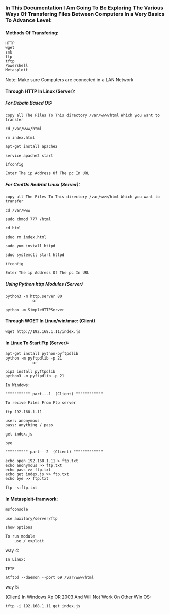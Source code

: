 <h3> In This Documentation I Am Going To Be Exploring The Various Ways Of Transfering Files Between Computers In a Very Basics To Advance Level: </h3>

<h4> Methods Of Transfering: </h4>

    HTTP
    wget
    smb
    ftp
    tftp
    Powershell
    Metasploit

Note: Make sure Computers are coonected in a LAN Network

<h4> Through HTTP In Linux (Server): </h4>

<h5> For Debain Based OS: </h5>

    copy all The Files To This directory /var/www/html Which you want to transfer

    cd /var/www/html

    rm index.html

    apt-get install apache2

    service apache2 start

    ifconfig

    Enter The ip Address Of The pc In URL

<h5> For CentOs RedHat Linux  (Server): </h5>

    copy all The Files To This directory /var/www/html Which you want to transfer

    cd /var/www

    sudo chmod 777 /html

    cd html

    sduo rm index.html

    sudo yum install httpd

    sduo systemctl start httpd

    ifconfig

    Enter The ip Address Of The pc In URL

<h5> Using Python http Modules (Server)</h5>

    python3 -m http.server 80
                or

    python -m SimpleHTTPServer

<h4> Through WGET In Linux/win/mac: (Client)</h4>

    wget http://192.168.1.11/index.js

<h4>In Linux To Start Ftp  (Server): </h4>

    apt-get install python-pyftpdlib
    python -m pyftpdlib -p 21
                or

    pip3 install pyftpdlib
    python3 -m pyftpdlib -p 21

    In Windows:

    """"""""""" part---1  (Client) """"""""""""

    To recive Files From Ftp server

    ftp 192.168.1.11

    user: anonymous
    pass: anything / pass

    get index.js

    bye

    """""""""" part---2  (Client) """""""""""""

    echo open 192.168.1.11 > ftp.txt
    echo anonymous >> ftp.txt
    echo pass >> ftp.txt
    echo get index.js >> ftp.txt
    echo bye >> ftp.txt

    ftp -s:ftp.txt

<h4> In Metasploit-framwork: </h4>

    msfconsole

    use auxilary/server/ftp

    show options

    To run module
        use / exploit

way 4:

    In Linux:

    TFTP

    atftpd --daemon --port 69 /var/www/html

way 5:

(Client)
In Windows Xp OR 2003 And Will Not Work On Other Win OS:

    tftp -i 192.168.1.11 get index.js
